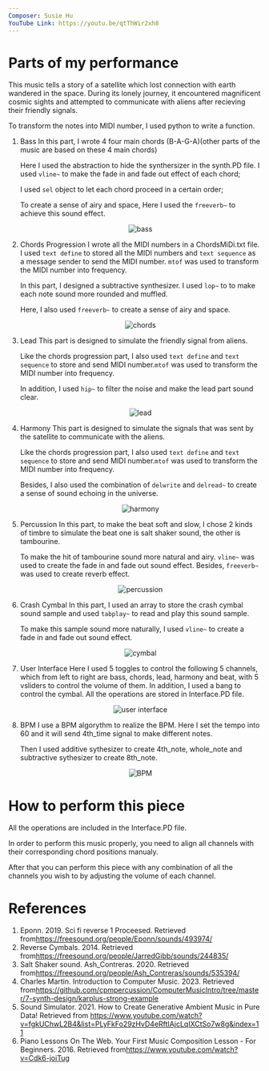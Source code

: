 ```yaml
---
Composer: Susie Hu 
YouTube Link: https://youtu.be/qtThWir2xh8
---
```


# Parts of my performance
This music tells a story of a satellite which lost connection with earth wandered in the space. During its lonely journey, it encountered magnificent cosmic sights and attempted to communicate with aliens after recieving their friendly signals. 

To transform the notes into MIDI number, I used python to write a function.

1. Bass
   In this part, I wrote 4 four main chords (B-A-G-A)(other parts of the music are based on these 4 main chords) 
   
   Here I used the abstraction to hide the synthersizer in the synth.PD file. I used `vline~` to make the fade in and fade out effect of each chord;

   I used `sel` object to let each chord proceed in a certain order;

   To create a sense of airy and space, Here I used the `freeverb~` to achieve this sound effect.
   <center>

    ![bass](./Imgs/bass.png)
   </center>

2. Chords Progression
   I wrote all the MIDI numbers in a ChordsMiDi.txt file. I used `text define` to stored all the MIDI numbers and `text sequence` as a message sender to send the MIDI number. `mtof` was used to transform the MIDI number into frequency.

   In this part, I designed a subtractive synthesizer. I used `lop~` to to make each note sound more rounded and muffled.

   Here, I also used `freeverb~` to create a sense of airy and space.
   <center>
   
    ![chords](./Imgs/chords.png)
   </center>

3. Lead
   This part is designed to simulate   the friendly signal from aliens. 

   Like the chords progression part, I also used `text define` and `text sequence` to store and send MIDI number.`mtof` was used to transform the MIDI number into frequency.

   In addition, I used `hip~` to filter the noise and make the lead part sound clear.

   <center>
   
    ![lead](./Imgs/lead.png)
   </center>

4. Harmony
   This part is designed to simulate the signals that was sent by the satellite to communicate with the aliens.

   Like the chords progression part, I also used `text define` and `text sequence` to store and send MIDI number.`mtof` was used to transform the MIDI number into frequency.

   Besides, I also used the combination of `delwrite` and `delread~` to create a sense of sound echoing in the universe.
   <center>
   
    ![harmony](./Imgs/harmony.png)
   </center>

5. Percussion
   In this part, to make the beat soft and slow, I chose 2 kinds of timbre to simulate the beat one is salt shaker sound, the other is tambourine. 

   To make the hit of tambourine sound more natural and airy. `vline~` was used to create the fade in and fade out sound effect. Besides, `freeverb~` was used to create reverb effect.

   <center>
   
    ![percussion](./Imgs/percussion.png)
   </center>

6. Crash Cymbal
   In this part, I used an array to store the crash cymbal sound sample and used `tabplay~` to read and play this sound sample.
   
   To make this sample sound more naturally, I used `vline~` to create a fade in and fade out sound effect.
   <center>
   
    ![cymbal](./Imgs/cymbal.png)
   </center>

7. User Interface
    Here I used 5 toggles to control the following 5 channels, which from left to right are bass, chords, lead, harmony and beat, with 5 vsliders to control the volume of them. In addition, I used a bang to control the cymbal. All the operations are stored in Interface.PD file.

    <center>
   
    ![user interface](./Imgs/Interface.png)
   </center>

8. BPM
   I use a BPM algorythm to realize the BPM. Here I set the tempo into 60 and it will send 4th_time signal to make different notes.

   Then I used additive sythesizer to create 4th_note, whole_note and subtractive sythesizer to create 8th_note.
   <center>
   
    ![BPM](./Imgs/BPM.png)
   </center>

# How to perform this piece
All the operations are included in the Interface.PD file.

In order to perform this music properly, you need to align all channels with their corresponding chord positions manualy. 

After that you can perform this piece with any combination of all the channels you wish to by adjusting the volume of each channel.

# References
1. Eponn. 2019. Sci fi reverse 1 Proceesed. Retrieved from<https://freesound.org/people/Eponn/sounds/493974/> 
2. Reverse Cymbals. 2014. Retrieved from<https://freesound.org/people/JarredGibb/sounds/244835/>
3. Salt Shaker sound. Ash_Contreras. 2020. Retrieved from<https://freesound.org/people/Ash_Contreras/sounds/535394/>
4. Charles Martin. Introduction to Computer Music. 2023. Retrieved from<https://github.com/cpmpercussion/ComputerMusicIntro/tree/master/7-synth-design/karplus-strong-example>
5. Sound Simulator. 2021. How to Create Generative Ambient Music in Pure Data! Retrieved from <https://www.youtube.com/watch?v=fgkUChwL2B4&list=PLyFkFo29zHvD4eRftIAjcLqIXCtSo7w8g&index=11>
6. Piano Lessons On The Web. Your First Music Composition Lesson - For Beginners. 2016. Retrieved from<https://www.youtube.com/watch?v=Cdk6-joiTug>